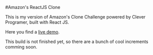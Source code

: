 #Amazon's ReactJS Clone

This is my version of Amazon's Clone Challenge powered by Clever Programer, built with React JS.

Here you find a [live demo](https://challenge-c69ce.firebaseapp.com/).

This build is not finished yet, so there are a bunch of cool increments comming soon.
